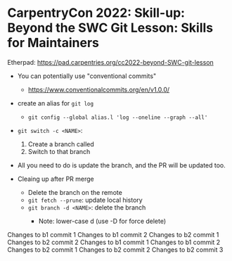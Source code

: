 # CarpentryCon 2022: Skill-up: Beyond the SWC Git Lesson: Skills for Maintainers

Etherpad: https://pad.carpentries.org/cc2022-beyond-SWC-git-lesson

- You can potentially use "conventional commits"
  - https://www.conventionalcommits.org/en/v1.0.0/

- create an alias for `git log`
  - `git config --global alias.l 'log --oneline --graph --all'`

- `git switch -c <NAME>`:
  1. Create a branch called <NAME>
  2. Switch to that branch

- All you need to do is update the branch, and the PR will be updated too.

- Cleaing up after PR merge
  - Delete the branch on the remote
  - `git fetch --prune`: update local history
  - `git branch -d <NAME>`: delete the branch <NAME>
    - Note: lower-case d (use -D for force delete)

Changes to b1 commit 1
Changes to b1 commit 2
Changes to b2 commit 1
Changes to b2 commit 2
Changes to b1 commit 1
Changes to b1 commit 2
Changes to b2 commit 1
Changes to b2 commit 2
Changes to b2 commit 3
